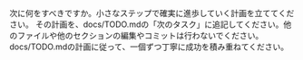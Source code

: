 次に何をすべきですか。小さなステップで確実に進歩していく計画を立ててください。
その計画を、docs/TODO.mdの「次のタスク」に追記してください。他のファイルや他のセクションの編集やコミットは行わないでください。
docs/TODO.mdの計画に従って、一個ずつ丁寧に成功を積み重ねてください。
